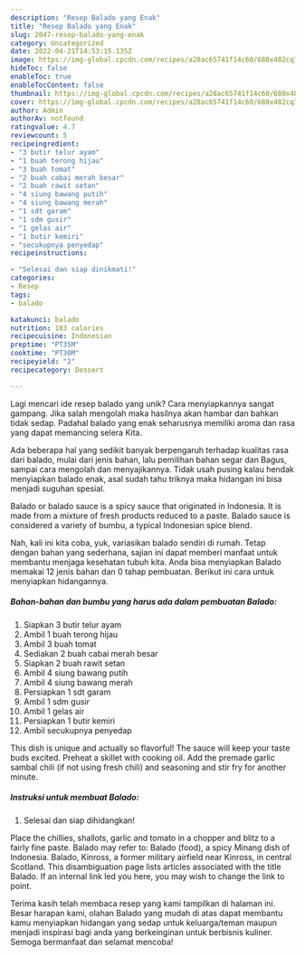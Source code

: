 ```yaml
---
description: "Resep Balado yang Enak"
title: "Resep Balado yang Enak"
slug: 2047-resep-balado-yang-enak
category: Uncategorized
date: 2022-04-21T14:53:15.135Z
image: https://img-global.cpcdn.com/recipes/a28ac65741f14c60/680x482cq70/balado-foto-resep-utama.jpg
hideToc: false
enableToc: true
enableTocContent: false
thumbnail: https://img-global.cpcdn.com/recipes/a28ac65741f14c60/680x482cq70/balado-foto-resep-utama.jpg
cover: https://img-global.cpcdn.com/recipes/a28ac65741f14c60/680x482cq70/balado-foto-resep-utama.jpg
author: Admin
authorAv: notfound
ratingvalue: 4.7
reviewcount: 5
recipeingredient:
- "3 butir telur ayam"
- "1 buah terong hijau"
- "3 buah tomat"
- "2 buah cabai merah besar"
- "2 buah rawit setan"
- "4 siung bawang putih"
- "4 siung bawang merah"
- "1 sdt garam"
- "1 sdm gusir"
- "1 gelas air"
- "1 butir kemiri"
- "secukupnya penyedap"
recipeinstructions:

- "Selesai dan siap dinikmati!"
categories:
- Resep
tags:
- balado

katakunci: balado 
nutrition: 183 calories
recipecuisine: Indonesian
preptime: "PT35M"
cooktime: "PT30M"
recipeyield: "2"
recipecategory: Dessert

---
```





Lagi mencari ide resep balado yang unik? Cara menyiapkannya sangat gampang. Jika salah mengolah maka hasilnya akan hambar dan bahkan tidak sedap. Padahal balado yang enak seharusnya memiliki aroma dan rasa yang dapat memancing selera Kita.





Ada beberapa hal yang sedikit banyak berpengaruh terhadap kualitas rasa dari balado, mulai dari jenis bahan, lalu pemilihan bahan segar dan Bagus, sampai cara mengolah dan menyajikannya. Tidak usah pusing kalau hendak menyiapkan balado enak,      asal sudah tahu triknya maka hidangan ini bisa menjadi suguhan spesial.














Balado or balado sauce is a spicy sauce that originated in Indonesia. It is made from a mixture of fresh products reduced to a paste. Balado sauce is considered a variety of bumbu, a typical Indonesian spice blend.






Nah, kali ini kita coba, yuk, variasikan balado sendiri di rumah. Tetap dengan bahan yang sederhana, sajian ini dapat memberi manfaat untuk membantu menjaga kesehatan tubuh kita. Anda bisa menyiapkan Balado memakai 12 jenis bahan dan 0 tahap pembuatan. Berikut ini cara untuk menyiapkan hidangannya.

<!--inarticleads1-->

##### Bahan-bahan dan bumbu yang harus ada dalam pembuatan Balado:

1. Siapkan 3 butir telur ayam
1. Ambil 1 buah terong hijau
1. Ambil 3 buah tomat
1. Sediakan 2 buah cabai merah besar
1. Siapkan 2 buah rawit setan
1. Ambil 4 siung bawang putih
1. Ambil 4 siung bawang merah
1. Persiapkan 1 sdt garam
1. Ambil 1 sdm gusir
1. Ambil 1 gelas air
1. Persiapkan 1 butir kemiri
1. Ambil secukupnya penyedap


This dish is unique and actually so flavorful! The sauce will keep your taste buds excited. Preheat a skillet with cooking oil. Add the premade garlic sambal chili (if not using fresh chili) and seasoning and stir fry for another minute. 

<!--inarticleads2-->

##### Instruksi untuk membuat Balado:


1. Selesai dan siap dihidangkan!

Place the chillies, shallots, garlic and tomato in a chopper and blitz to a fairly fine paste. Balado may refer to: Balado (food), a spicy Minang dish of Indonesia. Balado, Kinross, a former military airfield near Kinross, in central Scotland. This disambiguation page lists articles associated with the title Balado. If an internal link led you here, you may wish to change the link to point. 

Terima kasih telah membaca resep yang kami tampilkan di halaman ini. Besar harapan kami, olahan Balado yang mudah di atas dapat membantu kamu menyiapkan hidangan yang sedap untuk keluarga/teman maupun menjadi inspirasi bagi anda yang berkeinginan untuk berbisnis kuliner. Semoga bermanfaat dan selamat mencoba!
